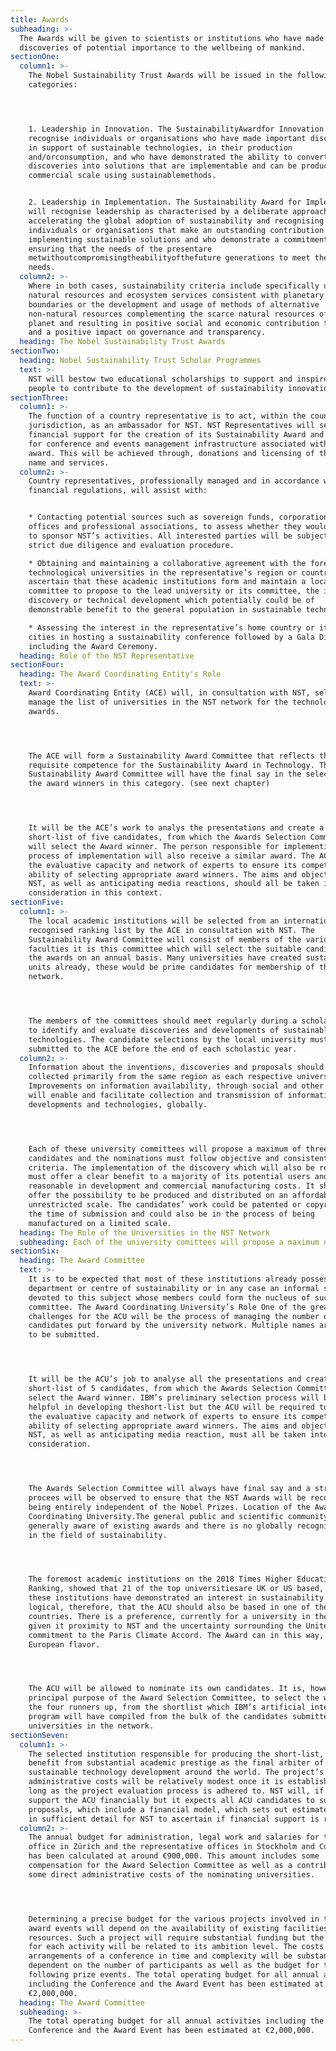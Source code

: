 ```yaml
---
title: Awards
subheading: >-
  The Awards will be given to scientists or institutions who have made important
  discoveries of potential importance to the wellbeing of mankind.
sectionOne:
  column1: >-
    The Nobel Sustainability Trust Awards will be issued in the following two
    categories:




    1. Leadership in Innovation. The SustainabilityAwardfor Innovation will
    recognise individuals or organisations who have made important discoveries
    in support of sustainable technologies, in their production
    and/orconsumption, and who have demonstrated the ability to convert these
    discoveries into solutions that are implementable and can be produced on a
    commercial scale using sustainablemethods.


    2. Leadership in Implementation. The Sustainability Award for Implementation
    will recognise leadership as characterised by a deliberate approach to
    accelerating the global adoption of sustainability and recognising
    individuals or organisations that make an outstanding contribution to
    implementing sustainable solutions and who demonstrate a commitment to
    ensuring that the needs of the presentare
    metwithoutcompromisingtheabilityofthefuture generations to meet their own
    needs.
  column2: >-
    Where in both cases, sustainability criteria include specifically usage of
    natural resources and ecosystem services consistent with planetary
    boundaries or the development and usage of methods of alternative
    non-natural resources complementing the scarce natural resources of our
    planet and resulting in positive social and economic contribution to society
    and a positive impact on governance and transparency.
  heading: The Nobel Sustainability Trust Awards
sectionTwo:
  heading: Nobel Sustainability Trust Scholar Programmes
  text: >-
    NST will bestow two educational scholarships to support and inspire young
    people to contribute to the development of sustainability innovations.
sectionThree:
  column1: >-
    The function of a country representative is to act, within the country’s
    jurisdiction, as an ambassador for NST. NST Representatives will seek
    financial support for the creation of its Sustainability Award and funding
    for conference and events management infrastructure associated with the
    award. This will be achieved through, donations and licensing of the NST
    name and services.
  column2: >-
    Country representatives, professionally managed and in accordance with
    financial regulations, will assist with:


    * Contacting potential sources such as sovereign funds, corporations, family
    offices and professional associations, to assess whether they would accept
    to sponsor NST’s activities. All interested parties will be subject to a
    strict due diligence and evaluation procedure.

    * Obtaining and maintaining a collaborative agreement with the foremost
    technological universities in the representative’s region or country and to
    ascertain that these academic institutions form and maintain a local
    committee to propose to the lead university or its committee, the invention,
    discovery or technical development which potentially could be of
    demonstrable benefit to the general population in sustainable technology.

    * Assessing the interest in the representative’s home country or its major
    cities in hosting a sustainability conference followed by a Gala Dinner
    including the Award Ceremony.
  heading: Role of the NST Representative
sectionFour:
  heading: The Award Coordinating Entity's Role
  text: >-
    Award Coordinating Entity (ACE) will, in consultation with NST, select and
    manage the list of universities in the NST network for the technology
    awards.




    The ACE will form a Sustainability Award Committee that reflects the
    requisite competence for the Sustainability Award in Technology. This
    Sustainability Award Committee will have the final say in the selection of
    the award winners in this category. (see next chapter)




    It will be the ACE’s work to analys the presentations and create a
    short-list of five candidates, from which the Awards Selection Committee
    will select the Award winner. The person responsible for implementing the
    process of implementation will also receive a similar award. The ACE possess
    the evaluative capacity and network of experts to ensure its competence and
    ability of selecting appropriate award winners. The aims and objectives of
    NST, as well as anticipating media reactions, should all be taken into
    consideration in this context.
sectionFive:
  column1: >-
    The local academic institutions will be selected from an internationally
    recognised ranking list by the ACE in consultation with NST. The
    Sustainability Award Committee will consist of members of the various
    faculties it is this committee which will select the suitable candidates for
    the awards on an annual basis. Many universities have created sustainability
    units already, these would be prime candidates for membership of the
    network.




    The members of the committees should meet regularly during a scholastic year
    to identify and evaluate discoveries and developments of sustainable
    technologies. The candidate selections by the local university must be
    submitted to the ACE before the end of each scholastic year.
  column2: >-
    Information about the inventions, discoveries and proposals should be
    collected primarily from the same region as each respective university.
    Improvements on information availability, through social and other media,
    will enable and facilitate collection and transmission of information on new
    developments and technologies, globally.




    Each of these university committees will propose a maximum of three
    candidates and the nominations must follow objective and consistent
    criteria. The implementation of the discovery which will also be rewarded,
    must offer a clear benefit to a majority of its potential users and be
    reasonable in development and commercial manufacturing costs. It should
    offer the possibility to be produced and distributed on an affordable and
    unrestricted scale. The candidates’ work could be patented or copyrighted at
    the time of submission and could also be in the process of being
    manufactured on a limited scale.
  heading: The Role of the Universities in the NST Network
  subheading: Each of the university comittees will propose a maximum of three candidates
sectionSix:
  heading: The Award Committee
  text: >-
    It is to be expected that most of these institutions already possesses a
    department or centre of sustainability or in any case an informal structure
    devoted to this subject whose members could form the nucleus of such a
    committee. The Award Coordinating University’s Role One of the great
    challenges for the ACU will be the process of managing the number of
    candidates put forward by the university network. Multiple names are likely
    to be submitted.




    It will be the ACU’s job to analyse all the presentations and create a
    short-list of 5 candidates, from which the Awards Selection Committee will
    select the Award winner. IBM’s preliminary selection process will be hugely
    helpful in developing theshort-list but the ACU will be required to possess
    the evaluative capacity and network of experts to ensure its competence and
    ability of selecting appropriate award winners. The aims and objectives of
    NST, as well as anticipating media reaction, must all be taken into
    consideration.




    The Awards Selection Committee will always have final say and a strict
    procees will be observed to ensure that the NST Awards will be recognised as
    being entirely independent of the Nobel Prizes. Location of the Award
    Coordinating University.The general public and scientific community are not
    generally aware of existing awards and there is no globally recognized award
    in the field of sustainability.




    The foremost academic institutions on the 2018 Times Higher Education
    Ranking, showed that 21 of the top universitiesare UK or US based, all of
    these institutions have demonstrated an interest in sustainability. It is
    logical, therefore, that the ACU should also be based in one of these two
    countries. There is a preference, currently for a university in the UK,
    given it proximity to NST and the uncertainty surrounding the United States
    commitment to the Paris Climate Accord. The Award can in this way, retain a
    European flavor.




    The ACU will be allowed to nominate its own candidates. It is, however, the
    principal purpose of the Award Selection Committee, to select the winner and
    the four runners up, from the shortlist which IBM’s artificial intelligence
    program will have compiled from the bulk of the candidates submitted by the
    universities in the network.
sectionSeven:
  column1: >-
    The selected institution responsible for producing the short-list, will
    benefit from substantial academic prestige as the final arbiter of
    sustainable technology development around the world. The project’s
    administrative costs will be relatively modest once it is established so
    long as the project evaluation process is adhered to. NST will, if necessary
    support the ACU financially but it expects all ACU candidates to submit
    proposals, which include a financial model, which sets out estimated costs
    in sufficient detail for NST to ascertain if financial support is required.
  column2: >-
    The annual budget for administration, legal work and salaries for the main
    office in Zürich and the representative offices in Stockholm and Costa Rica
    has been calculated at around €900,000. This amount includes some
    compensation for the Award Selection Committee as well as a contribution to
    some direct administrative costs of the nominating universities.




    Determining a precise budget for the various projects involved in the annual
    award events will depend on the availability of existing facilities and
    resources. Such a project will require substantial funding but the budget
    for each activity will be related to its ambition level. The costs and
    arrangements of a conference in time and complexity will be substantial but
    dependent on the number of participants as well as the budget for the
    following prize events. The total operating budget for all annual activities
    including the Conference and the Award Event has been estimated at
    €2,000,000.
  heading: The Award Committee
  subheading: >-
    The total operating budget for all annual activities including the
    Conference and the Award Event has been estimated at €2,000,000.
---
```


